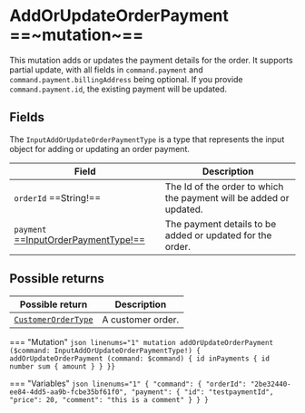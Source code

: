 # AddOrUpdateOrderPayment ==~mutation~==

This mutation adds or updates the payment details for the order. It supports partial update, with all fields in `command.payment` and `command.payment.billingAddress` being optional. If you provide `command.payment.id`, the existing payment will be updated.

## Fields

The `InputAddOrUpdateOrderPaymentType` is a type that represents the input object for adding or updating an order payment. 

| Field                                                                             | Description                                                       |
|-----------------------------------------------------------------------------------|-------------------------------------------------------------------|
| `orderId`  ==String!==                                                            | The Id of the order to which the payment will be added or updated.|
| `payment` [ ==InputOrderPaymentType!== ](../objects/input-order-payment-type.md)  | The payment details to be added or updated for the order.         |

## Possible returns

| Possible return                                                       | Description          	|
|-----------------------------------------------------------------------|---------------------	|
| [`CustomerOrderType`](../objects/customer-order-type.md)           	  |  A customer order.  	|


=== "Mutation"
    ```json linenums="1"
    mutation addOrUpdateOrderPayment ($command: InputAddOrUpdateOrderPaymentType!) {
      addOrUpdateOrderPayment (command: $command)
    {
    id
      inPayments
      {
        id
        number
        sum
        {
          amount
        }
      }
    }}
    ```

=== "Variables"
    ```json linenums="1"
    {
      "command": {
        "orderId": "2be32440-ee84-4dd5-aa9b-fcbe35bf61f0",
        "payment": {
          "id": "testpaymentId",
          "price": 20,
          "comment": "this is a comment"
        }
      }
    }
    ```

